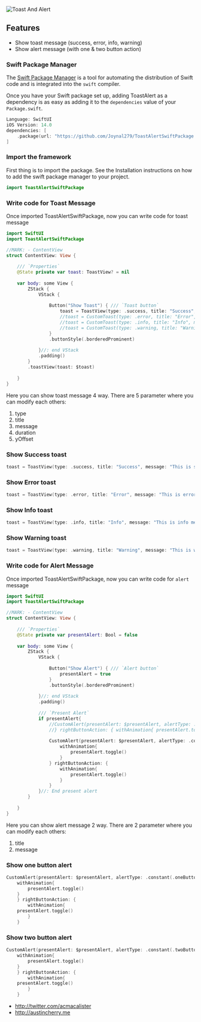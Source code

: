 ![Toast And Alert](https://github.com/Joynal279/ToastAlertSwiftPackage/assets/44470728/8d49e3db-417a-4775-989e-bc86adfb363a)



## Features

- Show toast message (success, error, info, warning)
- Show alert message (with one & two button action)

### Swift Package Manager

The [Swift Package Manager](https://swift.org/package-manager/) is a tool for automating the distribution of Swift code and is integrated into the `swift` compiler.

Once you have your Swift package set up, adding ToastAlert as a dependency is as easy as adding it to the `dependencies` value of your `Package.swift`.

```swift
Language: SwiftUI
iOS Version: 14.0
dependencies: [
    .package(url: "https://github.com/Joynal279/ToastAlertSwiftPackage.git")
]
```

### Import the framework

First thing is to import the package. See the Installation instructions on how to add the swift package manager to your project.

```swift
import ToastAlertSwiftPackage
```

### Write code for Toast Message

Once imported ToastAlertSwiftPackage, now you can write code for toast message

```swift
import SwiftUI
import ToastAlertSwiftPackage

//MARK: - ContentView
struct ContentView: View {
    
    /// `Properties`
    @State private var toast: ToastView? = nil
    
    var body: some View {
        ZStack {
            VStack {
                
                Button("Show Toast") { /// `Toast button`
                    toast = ToastView(type: .success, title: "Success", message: "This is success message", duration: 3.0)
                    //toast = CustomToast(type: .error, title: "Error", message: "This is error message", duration: 5.0)
                    //toast = CustomToast(type: .info, title: "Info", message: "This is info message", duration: 3.0)
                    //toast = CustomToast(type: .warning, title: "Warning", message: "This is warning message")
                }
                .buttonStyle(.borderedProminent)
                
            }//: end VStack
            .padding()
        }
        .toastView(toast: $toast)
        
    }
}
```

Here you can show toast message 4 way. There are 5 parameter where you can modify each others:
1. type
2. title
3. message
4. duration
5. yOffset

### Show Success toast
```swift
toast = ToastView(type: .success, title: "Success", message: "This is success message", duration: 3.0)
```

### Show Error toast
```swift
toast = ToastView(type: .error, title: "Error", message: "This is error message", duration: 3.0)
```

### Show Info toast
```swift
toast = ToastView(type: .info, title: "Info", message: "This is info message", duration: 3.0)
```

### Show Warning toast
```swift
toast = ToastView(type: .warning, title: "Warning", message: "This is warning message", duration: 3.0)
```

### Write code for Alert Message

Once imported ToastAlertSwiftPackage, now you can write code for `alert` message

```swift
import SwiftUI
import ToastAlertSwiftPackage

//MARK: - ContentView
struct ContentView: View {
    
    /// `Properties`
    @State private var presentAlert: Bool = false
    
    var body: some View {
        ZStack {
            VStack {
                
                Button("Show Alert") { /// `Alert button`
                    presentAlert = true
                }
                .buttonStyle(.borderedProminent)
                
            }//: end VStack
            .padding()
            
            /// `Present Alert`
            if presentAlert{
                //CustomAlert(presentAlert: $presentAlert, alertType: .constant(.oneButton(title: "Do you want to delete?", message: "If you delete this file then you won’t please again check everything"))){ withAnimation{  presentAlert.toggle() }
                //} rightButtonAction: { withAnimation{ presentAlert.toggle() } }
                
                CustomAlert(presentAlert: $presentAlert, alertType: .constant(.twoButton(title: "Do you want to delete?", message: "If you delete this file then you won’t please again check everything"))){
                    withAnimation{
                        presentAlert.toggle()
                    }
                } rightButtonAction: {
                    withAnimation{
                        presentAlert.toggle()
                    }
                }
            }//: End present alert
        }
        
    }
}
```

Here you can show alert message 2 way. There are 2 parameter where you can modify each others:
1. title
2. message

### Show one button alert
```swift
CustomAlert(presentAlert: $presentAlert, alertType: .constant(.oneButton(title: "Do you want to delete?", message: "If you delete this file then you won’t please again check everything"))){
    withAnimation{
        presentAlert.toggle()
    }
    } rightButtonAction: {
        withAnimation{
    presentAlert.toggle()
        }
    }
```

### Show two button alert
```swift
CustomAlert(presentAlert: $presentAlert, alertType: .constant(.twoButton(title: "Do you want to delete?", message: "If you delete this file then you won’t please again check everything"))){
    withAnimation{
        presentAlert.toggle()
    }
    } rightButtonAction: {
        withAnimation{
    presentAlert.toggle()
        }
    }
```
* http://twitter.com/acmacalister
* http://austincherry.me
